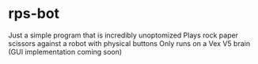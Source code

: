 # rps-bot
Just a simple program that is incredibly unoptomized
Plays rock paper scissors against a robot with physical buttons
Only runs on a Vex V5 brain (GUI implementation coming soon)
